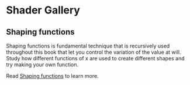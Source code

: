 # Shader Gallery

## Shaping functions

Shaping functions is fundamental technique that is recursively used throughout this book that let you control the variation of the value at will. Study how different functions of x are used to create different shapes and try making your own function.

Read [Shaping functions](../05) to learn more.

<div class="glslChapterGallery" data="05" ></div>